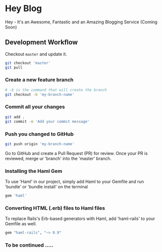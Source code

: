 # Hey Blog
Hey - It's an Awesome, Fantastic and an Amazing Blogging Service (Coming Soon)

## Development Workflow

Checkout `master` and update it.

```bash
git checkout 'master'
git pull
```

### Create a new feature branch

```bash
# -b is the command that will create the branch
git checkout -b 'my-branch-name'
```

### Commit all your changes

```bash
git add .
git commit -m 'Add your commit message'
```

### Push you changed to GitHub

```bash
git push origin 'my-branch-name'
```

Go to GitHub and create a Pull Request (PR) for review. Once your PR is reviewed, merge ur 'branch' into the 'master' branch.

### Installing the Haml Gem

To use 'Haml' in our project, simply add Haml to your Gemfile and run 'bundle' or 'bundle install' on the terminal

```bash
gem 'haml'
```

### Converting HTML (.erb) files to Haml files

To replace Rails's Erb-based generators with Haml, add 'haml-rails' to your Gemfile as well.

```bash
gem "haml-rails", "~> 0.9"
```

### To be continued .....
